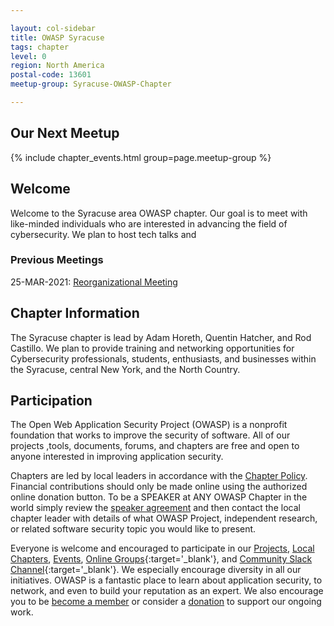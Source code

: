 ```yaml
---

layout: col-sidebar
title: OWASP Syracuse
tags: chapter
level: 0
region: North America
postal-code: 13601
meetup-group: Syracuse-OWASP-Chapter

---
```


## Our Next Meetup
{% include chapter_events.html group=page.meetup-group %}

## Welcome
Welcome to the Syracuse area OWASP chapter. Our goal is to meet with like-minded individuals who are interested in advancing the field of cybersecurity. We plan to 
host tech talks and 

### Previous Meetings
25-MAR-2021: [Reorganizational Meeting](https://www.meetup.com/Syracuse-OWASP-Chapter/events/277091425/)

## Chapter Information
The Syracuse chapter is lead by Adam Horeth, Quentin Hatcher, and Rod Castillo. We plan to provide training and networking opportunities for Cybersecurity professionals, students, enthusiasts, and businesses within the Syracuse, central New York, and the North Country.

## Participation
The Open Web Application Security Project (OWASP) is a nonprofit foundation that works to improve the security of software. All of our projects ,tools, documents, forums, and chapters are free and open to anyone interested in improving application security.

Chapters are led by local leaders in accordance with the [Chapter Policy](https://owasp.org/www-policy/). Financial contributions should only be made online using the authorized online donation button. To be a SPEAKER at ANY OWASP Chapter in the world simply review the [speaker agreement](https://owasp.org/www-policy/) and then contact the local chapter leader with details of what OWASP Project, independent research, or related software security topic you would like to present.

Everyone is welcome and encouraged to participate in our [Projects](/projects), [Local Chapters](/chapters), [Events](/events), [Online Groups](https://groups.google.com/a/owasp.com/){:target='_blank'}, and [Community Slack Channel](https://owasp.slack.com/){:target='_blank'}. We especially encourage diversity in all our initiatives. OWASP is a fantastic place to learn about application security, to network, and even to build your reputation as an expert. We also encourage you to be [become a member](/membership) or consider a [donation](/donate) to support our ongoing work.


